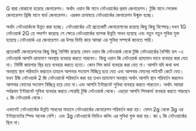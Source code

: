G দ্বারা বোঝানো হয়েছে জেনারেশন। অর্থাৎ ওয়ান জি মানে নেটওয়ার্কের প্রথম জেনারেশন। টুজি মানে সেকেন্ড জেনারেশন থ্রিজি মানে থার্ড জেনারেশন। এরকম ক্রমান্বয়ে নেটওয়ার্কের জেনারেশন উন্মুক্ত হচ্ছে।

অর্থাৎ নেটওয়ার্ককে উন্নত করা হচ্ছে। নেটওয়ার্কের এই প্রত্যেকটি জেনারেশনের রয়েছে কিছু কিছু বিশেষত্ব।যখন 1G নেটওয়ার্ক 2G তে পদার্পণ করেছে সে ক্ষেত্রে নেটওয়ার্কের ব্যাপক উন্নতি সাধন হয়েছে এবং নতুন নতুন সুবিধা যুক্ত হয়েছে।নেটওয়ার্ক এর জেনারেশন এর উপর ভিত্তি করে আমরা এর সুবিধা সম্পর্কে জানতে পারি।

প্রত্যেকটি জেনারেশনের কিছু কিছু বৈশিষ্ট্য রয়েছে যেমন ওয়ান জি নেটওয়ার্ক থেকে টুজি নেটওয়ার্কের বৈশিষ্ট্য হল -এ নেটওয়ার্ক আপনি ভ্রাম্যমাণ অবস্থায় ব্যবহার করতে পারবেন। কিন্তু ওয়ান জি নেটওয়ার্ক ভ্রাম্যমান ভাবে ব্যবহার করা যেত না। নির্দিষ্ট জায়গায় স্থির হয়ে ব্যবহার করতে হতো। কোন সিম কার্ড ব্যবহার করা যেত না। আপনি যদি কথা বলা অবস্থায় স্থান পরিবর্তন করতেন তাহলে আপনার সংযোগ বিচ্ছিন্ন হয়ে যেত এবং আপনার ফোনের লাইনটি কেটে যেত। যখন 1জি নেটওয়ার্ক 2 জি নেটওয়ার্কে পরিবর্তন করা হয় তখন ভ্রাম্যমাণ অবস্থায় অর্থাৎ আপনি স্থান পরিবর্তন করলেও আপনার ফোনের সংযোগ বিচ্ছিন্ন হয়ে যেত না।এবং আপনি ইন্টারনেট সুবিধা ব্যবহার করতে পারতেন। অর্থাৎ আমরা সর্বপ্রথম ইন্টারনেট সুবিধা ব্যবহার করতে পেরেছি টুজি নেটওয়ার্ক থেকে। এছাড়া আপনি সিমকার্ড ব্যবহার করতে পারছেন ২ জি নেটওয়ার্ক থেকে।

এভাবেই নেটওয়ার্কের উন্নতি সাধনের মাধ্যমে নেটওয়ার্কের জেনারেশন পরিবর্তন করা হয়। যেমন 2g থেকে 3g এর ইন্টারনেটের স্পিড অনেক বেশি। এবং 3g নেটওয়ার্কে ভিডিও কলিং এর সুবিধা যুক্ত করা হয়। জা ২ জি নেটওয়ার্কের ছিল না।
